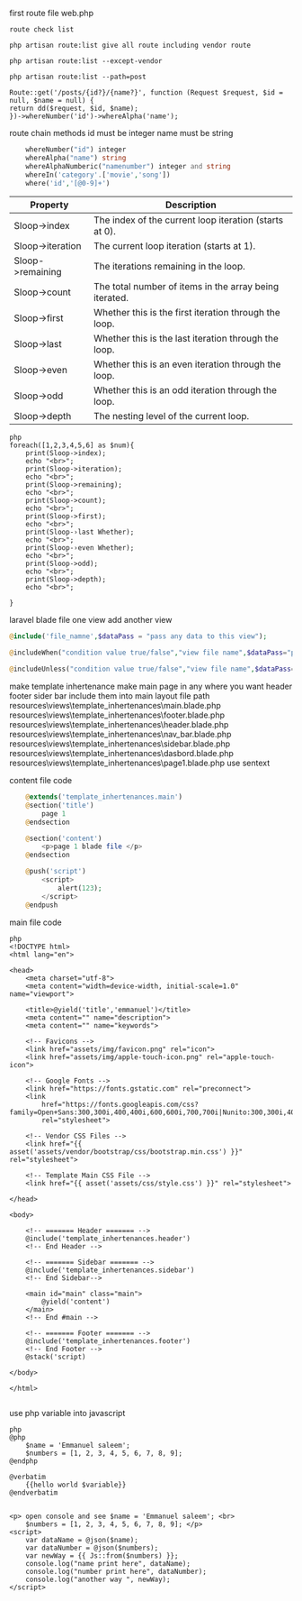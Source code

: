 first route file web.php

    route check list

    php artisan route:list give all route including vendor route

    php artisan route:list --except-vendor

    php artisan route:list --path=post

    Route::get('/posts/{id?}/{name?}', function (Request $request, $id = null, $name = null) {
    return dd($request, $id, $name);
    })->whereNumber('id')->whereAlpha('name');

route chain methods id must be integer name must be string

```php
    whereNumber("id") integer
    whereAlpha("name") string
    whereAlphaNumberic("namenumber") integer and string
    whereIn('category'.['movie','song'])
    where('id','[@0-9]+')

```

| Property         | Description                                            |
| ---------------- | ------------------------------------------------------ |
| Sloop->index     | The index of the current loop iteration (starts at 0). |
| Sloop->iteration | The current loop iteration (starts at 1).              |
| Sloop->remaining | The iterations remaining in the loop.                  |
| Sloop->count     | The total number of items in the array being iterated. |
| Sloop->first     | Whether this is the first iteration through the loop.  |
| Sloop->last      | Whether this is the last iteration through the loop.   |
| Sloop->even      | Whether this is an even iteration through the loop.    |
| Sloop->odd       | Whether this is an odd iteration through the loop.     |
| Sloop->depth     | The nesting level of the current loop.                 |

```
php
foreach([1,2,3,4,5,6] as $num){
    print(Sloop->index);
    echo "<br>";
    print(Sloop->iteration);
    echo "<br>";
    print(Sloop->remaining);
    echo "<br>";
    print(Sloop->count);
    echo "<br>";
    print(Sloop->first);
    echo "<br>";
    print(Sloop-›last Whether);
    echo "<br>";
    print(Sloop-›even Whether);
    echo "<br>";
    print(Sloop->odd);
    echo "<br>";
    print(Sloop->depth);
    echo "<br>";

}

```

laravel blade file one view add another view

```php
@include('file_namne',$dataPass = "pass any data to this view");

@includeWhen("condition value true/false","view file name",$dataPass="pass any data")

@includeUnless("condition value true/false","view file name",$dataPass="pass any data")

```

make template inhertenance
make main page in any where you want
header footer sider bar
include them into main layout
file path
resources\views\template_inhertenances\main.blade.php
resources\views\template_inhertenances\footer.blade.php
resources\views\template_inhertenances\header.blade.php
resources\views\template_inhertenances\nav_bar.blade.php
resources\views\template_inhertenances\sidebar.blade.php
resources\views\template_inhertenances\dasbord.blade.php
resources\views\template_inhertenances\page1.blade.php
use sentext

content file code

```php
    @extends('template_inhertenances.main')
    @section('title')
        page 1
    @endsection

    @section('content')
        <p>page 1 blade file </p>
    @endsection

    @push('script')
        <script>
            alert(123);
        </script>
    @endpush

```

main file code

```
php
<!DOCTYPE html>
<html lang="en">

<head>
    <meta charset="utf-8">
    <meta content="width=device-width, initial-scale=1.0" name="viewport">

    <title>@yield('title','emmanuel')</title>
    <meta content="" name="description">
    <meta content="" name="keywords">

    <!-- Favicons -->
    <link href="assets/img/favicon.png" rel="icon">
    <link href="assets/img/apple-touch-icon.png" rel="apple-touch-icon">

    <!-- Google Fonts -->
    <link href="https://fonts.gstatic.com" rel="preconnect">
    <link
        href="https://fonts.googleapis.com/css?family=Open+Sans:300,300i,400,400i,600,600i,700,700i|Nunito:300,300i,400,400i,600,600i,700,700i|Poppins:300,300i,400,400i,500,500i,600,600i,700,700i"
        rel="stylesheet">

    <!-- Vendor CSS Files -->
    <link href="{{ asset('assets/vendor/bootstrap/css/bootstrap.min.css') }}" rel="stylesheet">

    <!-- Template Main CSS File -->
    <link href="{{ asset('assets/css/style.css') }}" rel="stylesheet">

</head>

<body>

    <!-- ======= Header ======= -->
    @include('template_inhertenances.header')
    <!-- End Header -->

    <!-- ======= Sidebar ======= -->
    @include('template_inhertenances.sidebar')
    <!-- End Sidebar-->

    <main id="main" class="main">
        @yield('content')
    </main>
    <!-- End #main -->

    <!-- ======= Footer ======= -->
    @include('template_inhertenances.footer')
    <!-- End Footer -->
    @stack('script)

</body>

</html>


```

use php variable into javascript

```
php
@php
    $name = 'Emmanuel saleem';
    $numbers = [1, 2, 3, 4, 5, 6, 7, 8, 9];
@endphp

@verbatim
    {{hello world $variable}}
@endverbatim


<p> open console and see $name = 'Emmanuel saleem'; <br>
    $numbers = [1, 2, 3, 4, 5, 6, 7, 8, 9]; </p>
<script>
    var dataName = @json($name);
    var dataNumber = @json($numbers);
    var newWay = {{ Js::from($numbers) }};
    console.log("name print here", dataName);
    console.log("number print here", dataNumber);
    console.log("another way ", newWay);
</script>

```
